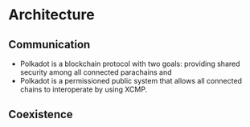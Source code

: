 # Architecture

## Communication
- Polkadot is a blockchain protocol with two goals: providing shared security among all connected parachains and 
- Polkadot is a permissioned public system that allows all connected chains to interoperate by using XCMP.

## Coexistence
